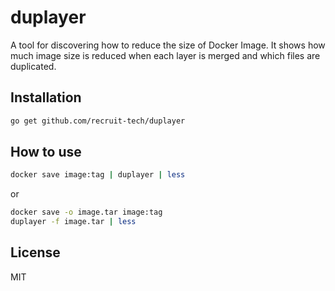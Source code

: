 # duplayer
A tool for discovering how to reduce the size of Docker Image.
It shows how much image size is reduced when each layer is merged and which files are duplicated.

## Installation
```bash
go get github.com/recruit-tech/duplayer
```

## How to use
```bash 
docker save image:tag | duplayer | less
```
or
```bash
docker save -o image.tar image:tag
duplayer -f image.tar | less
```

## License
MIT